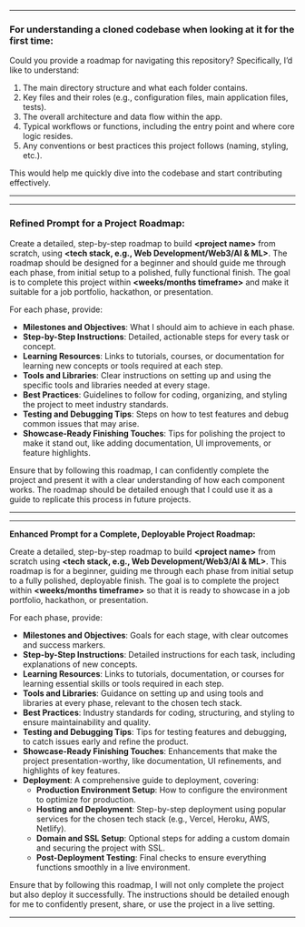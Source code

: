 
---

### **For understanding a cloned codebase when looking at it for the first time:**

Could you provide a roadmap for navigating this repository? Specifically, I’d like to understand:
1. The main directory structure and what each folder contains.
2. Key files and their roles (e.g., configuration files, main application files, tests).
3. The overall architecture and data flow within the app.
4. Typical workflows or functions, including the entry point and where core logic resides.
5. Any conventions or best practices this project follows (naming, styling, etc.).

This would help me quickly dive into the codebase and start contributing effectively.

---

---

### **Refined Prompt for a Project Roadmap:**

 Create a detailed, step-by-step roadmap to build **\<project name\>** from scratch, using **\<tech stack, e.g., Web Development/Web3/AI & ML\>**. The roadmap should be designed for a beginner and should guide me through each phase, from initial setup to a polished, fully functional finish. The goal is to complete this project within **\<weeks/months timeframe\>** and make it suitable for a job portfolio, hackathon, or presentation.
  
 For each phase, provide:
 - **Milestones and Objectives**: What I should aim to achieve in each phase.
 - **Step-by-Step Instructions**: Detailed, actionable steps for every task or concept.
 - **Learning Resources**: Links to tutorials, courses, or documentation for learning new concepts or tools required at each step.
 - **Tools and Libraries**: Clear instructions on setting up and using the specific tools and libraries needed at every stage.
 - **Best Practices**: Guidelines to follow for coding, organizing, and styling the project to meet industry standards.
 - **Testing and Debugging Tips**: Steps on how to test features and debug common issues that may arise.
 - **Showcase-Ready Finishing Touches**: Tips for polishing the project to make it stand out, like adding documentation, UI improvements, or feature highlights.
 
 Ensure that by following this roadmap, I can confidently complete the project and present it with a clear understanding of how each component works. The roadmap should be detailed enough that I could use it as a guide to replicate this process in future projects.

---

---

**Enhanced Prompt for a Complete, Deployable Project Roadmap:**

 Create a detailed, step-by-step roadmap to build **\<project name\>** from scratch using **\<tech stack, e.g., Web Development/Web3/AI & ML\>**. This roadmap is for a beginner, guiding me through each phase from initial setup to a fully polished, deployable finish. The goal is to complete the project within **\<weeks/months timeframe\>** so that it is ready to showcase in a job portfolio, hackathon, or presentation.
  
 For each phase, provide:
 - **Milestones and Objectives**: Goals for each stage, with clear outcomes and success markers.
 - **Step-by-Step Instructions**: Detailed instructions for each task, including explanations of new concepts.
 - **Learning Resources**: Links to tutorials, documentation, or courses for learning essential skills or tools required in each step.
 - **Tools and Libraries**: Guidance on setting up and using tools and libraries at every phase, relevant to the chosen tech stack.
 - **Best Practices**: Industry standards for coding, structuring, and styling to ensure maintainability and quality.
 - **Testing and Debugging Tips**: Tips for testing features and debugging, to catch issues early and refine the product.
 - **Showcase-Ready Finishing Touches**: Enhancements that make the project presentation-worthy, like documentation, UI refinements, and highlights of key features.
 - **Deployment**: A comprehensive guide to deployment, covering:
     - **Production Environment Setup**: How to configure the environment to optimize for production.
     - **Hosting and Deployment**: Step-by-step deployment using popular services for the chosen tech stack (e.g., Vercel, Heroku, AWS, Netlify).
     - **Domain and SSL Setup**: Optional steps for adding a custom domain and securing the project with SSL.
     - **Post-Deployment Testing**: Final checks to ensure everything functions smoothly in a live environment.

 Ensure that by following this roadmap, I will not only complete the project but also deploy it successfully. The instructions should be detailed enough for me to confidently present, share, or use the project in a live setting.

---
